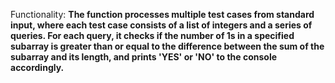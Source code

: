 Functionality: **The function processes multiple test cases from standard input, where each test case consists of a list of integers and a series of queries. For each query, it checks if the number of 1s in a specified subarray is greater than or equal to the difference between the sum of the subarray and its length, and prints 'YES' or 'NO' to the console accordingly.**